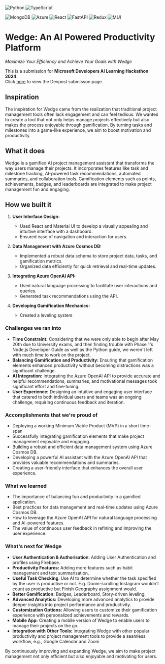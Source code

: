 ![Python](https://img.shields.io/badge/python-3670A0?style=for-the-badge&logo=python&logoColor=ffdd54)
![TypeScript](https://img.shields.io/badge/typescript-%23007ACC.svg?style=for-the-badge&logo=typescript&logoColor=white)

![MongoDB](https://img.shields.io/badge/MongoDB-%234ea94b.svg?style=for-the-badge&logo=mongodb&logoColor=white)
![Azure](https://img.shields.io/badge/azure-%230072C6.svg?style=for-the-badge&logo=microsoftazure&logoColor=white)
![React](https://img.shields.io/badge/react-%2320232a.svg?style=for-the-badge&logo=react&logoColor=%2361DAFB)
![FastAPI](https://img.shields.io/badge/FastAPI-005571?style=for-the-badge&logo=fastapi)
![Redux](https://img.shields.io/badge/redux-%23593d88.svg?style=for-the-badge&logo=redux&logoColor=white)
![MUI](https://img.shields.io/badge/MUI-%230081CB.svg?style=for-the-badge&logo=mui&logoColor=white)

# Wedge: An AI Powered Productivity Platform
*Maximize Your Efficiency and Achieve Your Goals with Wedge*

This is a submission for **Microsoft Developers AI Learning Hackathon 2024**.<br>
Click [here](https://devpost.com/software/wedge) to view the Devpost submisson page.

## Inspiration

The inspiration for Wedge came from the realization that traditional project management tools often lack engagement and can feel tedious. We wanted to create a tool that not only helps manage projects effectively but also makes the process enjoyable through gamification. By turning tasks and milestones into a game-like experience, we aim to boost motivation and productivity.

## What it does

Wedge is a gamified AI project management assistant that transforms the way users manage their projects. It incorporates features like task and milestone tracking, AI-powered task recommendations, automated summaries, and collaboration tools. Gamification elements such as points, achievements, badges, and leaderboards are integrated to make project management fun and engaging.

## How we built it

1. **User Interface Design:**

   - Used React and Material UI to develop a visually appealing and intuitive interface with a dashboard.
   - Ensured ease of navigation and interaction for users.

2. **Data Management with Azure Cosmos DB:**

   - Implemented a robust data schema to store project data, tasks, and gamification metrics.
   - Organized data efficiently for quick retrieval and real-time updates.

3. **Integrating Azure OpenAI API:**

   - Used natural language processing to facilitate user interactions and queries.
   - Generated task recommendations using the API.

4. **Developing Gamification Mechanics:**
   - Created a leveling system

### Challenges we ran into

- **Time Constraint:** Considering that we were only able to begin after May 20th due to University exams, and then finding trouble with Phase 1's Node.js Developer Guide as well as the Python guide, we weren't left with much time to work on the project.
- **Balancing Gamification and Productivity:** Ensuring that gamification elements enhanced productivity without becoming distractions was a significant challenge.
- **AI Integration:** Integrating the Azure OpenAI API to provide accurate and helpful recommendations, summaries, and motivational messages took significant effort and fine-tuning.
- **User Experience:** Designing an intuitive and engaging user interface that catered to both individual users and teams was an ongoing challenge, requiring continuous feedback and iteration.

### Accomplishments that we're proud of

- Deploying a working Minimum Viable Product (MVP) in a short time-span
- Successfully integrating gamification elements that make project management enjoyable and engaging.
- Building a robust and efficient data management system using Azure Cosmos DB.
- Developing a powerful AI assistant with the Azure OpenAI API that provides valuable recommendations and summaries.
- Creating a user-friendly interface that enhances the overall user experience.

### What we learned

- The importance of balancing fun and productivity in a gamified application.
- Best practices for data management and real-time updates using Azure Cosmos DB.
- How to leverage the Azure OpenAI API for natural language processing and AI-powered features.
- The value of continuous user feedback in refining and improving the user experience.

### What's next for Wedge

- **User Authentication & Authorisation**: Adding User Authentication and profiles using Firebase.
- **Productivity Features:** Adding more features such as habit management and text summarisation.
- **Useful Task Checking**: Use AI to determine whether the task specified by the user is productive or not. E.g. Doom-scrolling Instagram wouldn't count as productive but Finish Geography assignment would.
- **Better Gamification:** Badges, Leaderboard, Story-driven leveling.
- **Advanced Analytics:** Developing more advanced analytics to provide deeper insights into project performance and productivity.
- **Customization Options:** Allowing users to customize their gamification experience with personalized achievements and rewards.
- **Mobile App:** Creating a mobile version of Wedge to enable users to manage their projects on the go.
- **Integration with Other Tools:** Integrating Wedge with other popular productivity and project management tools to provide a seamless workflow, e.g., Google Calendar and Zoom

By continuously improving and expanding Wedge, we aim to make project management not only efficient but also enjoyable and motivating for users.

